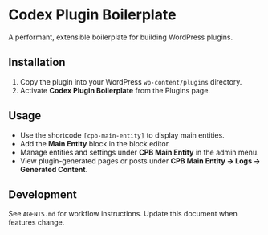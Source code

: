 # Codex Plugin Boilerplate

A performant, extensible boilerplate for building WordPress plugins.

## Installation

1. Copy the plugin into your WordPress `wp-content/plugins` directory.
2. Activate **Codex Plugin Boilerplate** from the Plugins page.

## Usage

- Use the shortcode `[cpb-main-entity]` to display main entities.
- Add the **Main Entity** block in the block editor.
- Manage entities and settings under **CPB Main Entity** in the admin menu.
- View plugin-generated pages or posts under **CPB Main Entity → Logs → Generated Content**.

## Development

See `AGENTS.md` for workflow instructions. Update this document when features change.
